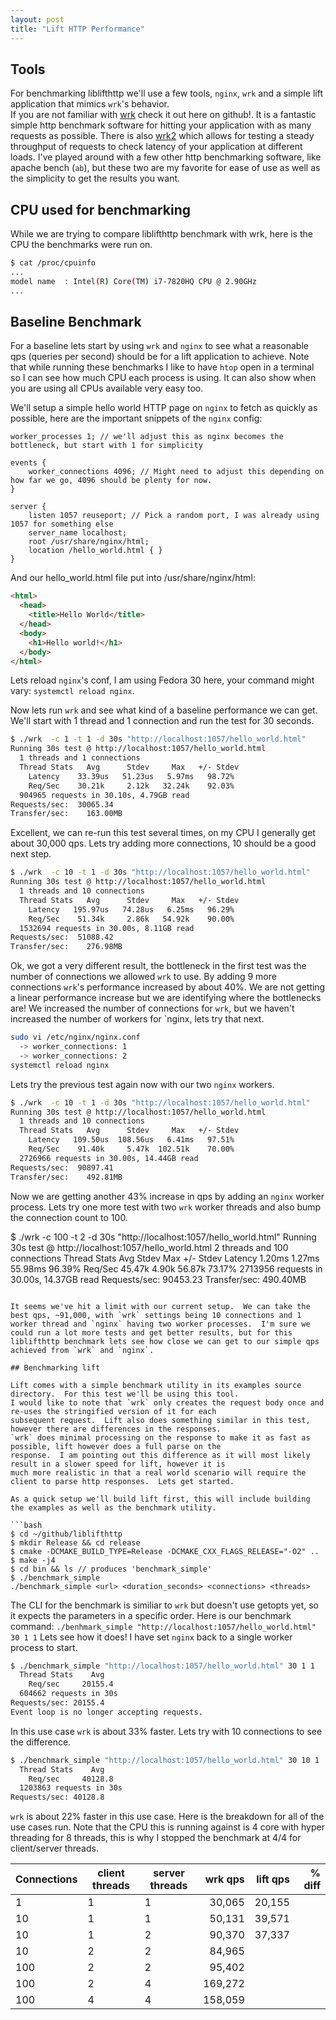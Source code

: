 ```yaml
---
layout: post
title: "Lift HTTP Performance"
---
```


## Tools

For benchmarking liblifthttp we'll use a few tools, `nginx`, `wrk` and a simple lift application that mimics `wrk`'s behavior.  
If you are not familiar with [wrk](https://github.com/wg/wrk) check it out here on github!.  It is a fantastic simple
http benchmark software for hitting your application with as many requests as possible.  There is also [wrk2](https://github.com/giltene/wrk2) 
which allows for testing a steady throughput of requests to check latency of your application at different loads.
I've played around with a few other http benchmarking software, like apache bench (`ab`), but these two are my favorite for
ease of use as well as the simplicity to get the results you want.

## CPU used for benchmarking

While we are trying to compare liblifthttp benchmark with wrk, here is the CPU the benchmarks were run on.

```bash
$ cat /proc/cpuinfo 
...
model name	: Intel(R) Core(TM) i7-7820HQ CPU @ 2.90GHz
...
```

## Baseline Benchmark

For a baseline lets start by using `wrk` and `nginx` to see what a reasonable qps (queries per second) should be for
a lift application to achieve.  Note that while running these benchmarks I like to have `htop` open in a terminal so
I can see how much CPU each process is using.  It can also show when you are using all CPUs available very easy too.

We'll setup a simple hello world HTTP page on `nginx` to fetch as quickly as possible, here are the important snippets of the `nginx` config:

```
worker_processes 1; // we'll adjust this as nginx becomes the bottleneck, but start with 1 for simplicity

events {
    worker_connections 4096; // Might need to adjust this depending on how far we go, 4096 should be plenty for now.
}

server {
    listen 1057 reuseport; // Pick a random port, I was already using 1057 for something else
    server_name localhost;
    root /usr/share/nginx/html;
    location /hello_world.html { }
}
```

And our hello_world.html file put into /usr/share/nginx/html:
```html
<html>
  <head>
    <title>Hello World</title>
  </head>
  <body>
    <h1>Hello world!</h1>
  </body>
</html>
```

Lets reload `nginx`'s conf, I am using Fedora 30 here, your command might vary: `systemctl reload nginx`.

Now lets run `wrk` and see what kind of a baseline performance we can get.  We'll start with 1 thread and 1 connection
and run the test for 30 seconds.

```bash
$ ./wrk  -c 1 -t 1 -d 30s "http://localhost:1057/hello_world.html"
Running 30s test @ http://localhost:1057/hello_world.html
  1 threads and 1 connections
  Thread Stats   Avg      Stdev     Max   +/- Stdev
    Latency    33.39us   51.23us   5.97ms   98.72%
    Req/Sec    30.21k     2.12k   32.24k    92.03%
  904965 requests in 30.10s, 4.79GB read
Requests/sec:  30065.34
Transfer/sec:    163.00MB
```

Excellent, we can re-run this test several times, on my CPU I generally get about 30,000 qps.
Lets try adding more connections, 10 should be a good next step.

```bash
$ ./wrk  -c 10 -t 1 -d 30s "http://localhost:1057/hello_world.html"
Running 30s test @ http://localhost:1057/hello_world.html
  1 threads and 10 connections
  Thread Stats   Avg      Stdev     Max   +/- Stdev
    Latency   195.97us   74.28us   6.25ms   96.29%
    Req/Sec    51.34k     2.86k   54.92k    90.00%
  1532694 requests in 30.00s, 8.11GB read
Requests/sec:  51088.42
Transfer/sec:    276.98MB
```

Ok, we got a very different result, the bottleneck in the first test was the number of connections we allowed `wrk` to use.
By adding 9 more connections `wrk`'s performance increased by about 40%.  We are not getting a linear
performance increase but we are identifying where the bottlenecks are!  We increased the number of connections for `wrk`, but we haven't increased the number of workers for `nginx, lets try that next.

```bash
sudo vi /etc/nginx/nginx.conf
  -> worker_connections: 1
  -> worker_connections: 2
systemctl reload nginx
```

Lets try the previous test again now with our two `nginx` workers.

```bash
$ ./wrk  -c 10 -t 1 -d 30s "http://localhost:1057/hello_world.html"
Running 30s test @ http://localhost:1057/hello_world.html
  1 threads and 10 connections
  Thread Stats   Avg      Stdev     Max   +/- Stdev
    Latency   109.50us  108.56us   6.41ms   97.51%
    Req/Sec    91.40k     5.47k  102.51k    70.00%
  2726966 requests in 30.00s, 14.44GB read
Requests/sec:  90897.41
Transfer/sec:    492.81MB
```

Now we are getting another 43% increase in qps by adding an `nginx` worker process.  Lets try one more test with two
`wrk` worker threads and also bump the connection count to 100.

$ ./wrk  -c 100 -t 2 -d 30s "http://localhost:1057/hello_world.html"
Running 30s test @ http://localhost:1057/hello_world.html
  2 threads and 100 connections
  Thread Stats   Avg      Stdev     Max   +/- Stdev
    Latency     1.20ms    1.27ms  55.98ms   96.39%
    Req/Sec    45.47k     4.90k   56.87k    73.17%
  2713956 requests in 30.00s, 14.37GB read
Requests/sec:  90453.23
Transfer/sec:    490.40MB
```

It seems we've hit a limit with our current setup.  We can take the best qps, ~91,000, with `wrk` settings being 10 connections and 1 worker thread and `nginx` having two worker processes.  I'm sure we could run a lot more tests and get better results, but for this liblifthttp benchmark lets see how close we can get to our simple qps achieved from `wrk` and `nginx`.

## Benchmarking lift

Lift comes with a simple benchmark utility in its examples source directory.  For this test we'll be using this tool.
I would like to note that `wrk` only creates the request body once and re-uses the stringified version of it for each
subsequent request.  Lift also does something similar in this test, however there are differences in the responses.
`wrk` does minimal processing on the response to make it as fast as possible, lift however does a full parse on the
response.  I am pointing out this difference as it will most likely result in a slower speed for lift, however it is
much more realistic in that a real world scenario will require the client to parse http responses.  Lets get started.

As a quick setup we'll build lift first, this will include building the examples as well as the benchmark utility.

```bash
$ cd ~/github/liblifthttp
$ mkdir Release && cd release
$ cmake -DCMAKE_BUILD_TYPE=Release -DCMAKE_CXX_FLAGS_RELEASE="-O2" ..
$ make -j4
$ cd bin && ls // produces 'benchmark_simple'
$ ./benchmark_simple 
./benchmark_simple <url> <duration_seconds> <connections> <threads>
```

The CLI for the benchmark is similiar to `wrk` but doesn't use getopts yet, so it expects the parameters in a specific 
order.  Here is our benchmark command: `./benhmark_simple "http://localhost:1057/hello_world.html" 30 1 1`  Lets see how
it does!  I have set `nginx` back to a single worker process to start.

```bash
$ ./benchmark_simple "http://localhost:1057/hello_world.html" 30 1 1
  Thread Stats    Avg
    Req/sec     20155.4
  604662 requests in 30s
Requests/sec: 20155.4
Event loop is no longer accepting requests.
```

In this use case `wrk` is about 33% faster.  Lets try with 10 connections to see the difference.

```bash
$ ./benchmark_simple "http://localhost:1057/hello_world.html" 30 10 1
  Thread Stats    Avg
    Req/sec     40128.8
  1203863 requests in 30s
Requests/sec: 40128.8
```

`wrk` is about 22% faster in this use case.  Here is the breakdown for all of the use cases run.  Note that the CPU
this is running against is 4 core with hyper threading for 8 threads, this is why I stopped the benchmark at 4/4 for
client/server threads.

| Connections | client threads | server threads | wrk qps | lift qps | % diff |
|-------------|----------------|----------------|--------:|---------:|-------:|
| 1           | 1              | 1              | 30,065  | 20,155   |        |
| 10          | 1              | 1              | 50,131  | 39,571   |        |
| 10          | 1              | 2              | 90,370  | 37,337   |        |
| 10          | 2              | 2              | 84,965  |          |        |
| 100         | 2              | 2              | 95,402  |          |        |
| 100         | 2              | 4              | 169,272 |          |        |
| 100         | 4              | 4              | 158,059 |          |        |









